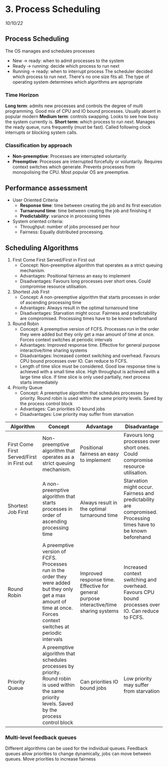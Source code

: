 # 3. Process Scheduling
_10/10/22_
## Process Scheduling
The OS manages and schedules processes
- New -> ready: when to admit processes to the system
- Ready -> running: decide which process to run next
- Running -> ready: when to interrupt process
The scheduler decided which process to run next. There's no one size fits all.
The type of operating system determines which algorithms are appropriate

### Time Horizon
**Long term**: admits new processes and controls the degree of multi programming. Good mix of CPU and IO bound processes. Usually absent in popular modern 
**Medium term**: controls swapping. Looks to see how busy the system currently is. 
**Short term**: which process to run next. Manages the ready queue, runs frequently (must be fast). Called following clock interrupts or blocking system calls.

### Classification by approach
- **Non-preemptive**: Processes are interrupted voluntarily
- **Preemptive**: Processes are interrupted forcefully or voluntarily. Requires context switches which generate. Prevents processes from monopolising the CPU. Most popular OS are preemptive. 

## Performance assessment
- User Oriented Criteria
	- **Response time**: time between creating the job and its first execution
	- **Turnaround time**: time between creating the job and finishing it
	- **Predictability**: variance in processing times
- System oriented criteria:
	- Throughput: number of jobs processed per hour
	- Fairness: Equally distributed processing.

## Scheduling Algorithms
1. First Come First Served/First in First out
	- Concept: Non-preemptive algorithm that operates as a strict queuing mechanism.
	- Advantages: Positional fairness an easy to implement
	- Disadvantages: Favours long processes over short ones. Could compromise resource utilisation.
2. Shortest Job First
	- Concept: A non-preemptive algorithm that starts processes in order of ascending processing time
	- Advantages: Always result in the optimal turnaround time
	- Disadvantages: Starvation might occur. Fairness and predictability are compromised. Processing times have to be known beforehand
3. Round Robin
	- Concept: A preemptive version of FCFS. Processes run in the order they were added but they only get a max amount of time at once. Forces context switches at periodic intervals
	- Advantages: Improved response time. Effective for general purpose interactive/time sharing systems
	- Disadvantages: Increased context switching and overhead. Favours CPU bound processes over IO. Can reduce to FCFS.
	- Length of time slice must be considered. Good low response time is achieved with a small time slice. High throughput is achieved with a large time slice. If time slice is only used partially, next process starts immediately 
4. Priority Queue
	- Concept: A preemptive algorithm that schedules processes by priority. Round robin is used within the same priority levels. Saved by the process control block
	- Advantages: Can priorities IO bound jobs
	- Disadvantages: Low priority may suffer from starvation


| Algorithm                                  | Concept                                                                                                                                                                | Advantage                                                                              | Disadvantage                                                                                                      |
| ------------------------------------------ | ---------------------------------------------------------------------------------------------------------------------------------------------------------------------- | -------------------------------------------------------------------------------------- | ----------------------------------------------------------------------------------------------------------------- |
| First Come First Served/First in First out | Non-preemptive algorithm that operates as a strict queuing mechanism.                                                                                                  | Positional fairness an easy to implement                                               | Favours long processes over short ones. Could compromise resource utilisation.                                    |
| Shortest Job First                         | A non-preemptive algorithm that starts processes in order of ascending processing time                                                                                 | Always result in the optimal turnaround time                                           | Starvation might occur. Fairness and predictability are compromised. Processing times have to be known beforehand |
| Round Robin                                | A preemptive version of FCFS. Processes run in the order they were added but they only get a max amount of time at once. Forces context switches at periodic intervals | Improved response time. Effective for general purpose interactive/time sharing systems | Increased context switching and overhead. Favours CPU bound processes over IO. Can reduce to FCFS.                |
| Priority Queue                             | A preemptive algorithm that schedules processes by priority. Round robin is used within the same priority levels. Saved by the process control block                   | Can priorities IO bound jobs                                                           | Low priority may suffer from starvation                                                                           |

### Multi-level feedback queues
Different algorithms can be used for the individual queues.
Feedback queues allow priorities to change dynamically, jobs can move between queues. Move priorities to increase fairness